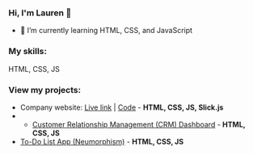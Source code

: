 ### Hi, I'm Lauren 👋

- 🌱 I’m currently learning HTML, CSS, and JavaScript

### My skills:

HTML, CSS, JS

### View my projects:
- Company website: [Live link](https://laureneaves.github.io/data-analytics/) | [Code](https://github.com/laureneaves/data_analytics_company_website) - **HTML, CSS, JS, Slick.js**
- - [Customer Relationship Management (CRM) Dashboard](https://github.com/laureneaves/admin_dashboard) - **HTML, CSS, JS**
- [To-Do List App (Neumorphism)](https://github.com/laureneaves/neumorphism_todo_list) - **HTML, CSS, JS**

